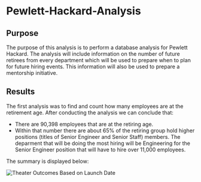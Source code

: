 # Pewlett-Hackard-Analysis

## Purpose

The purpose of this analysis is to perform a database analysis for Pewlett Hackard. The analysis will include information on the number of future retirees from every department which will be used to prepare when to plan for future hiring events. This information will also be used to prepare a mentorship initiative.

## Results

The first analysis was to find and count how many employees are at the retirement age. After conducting the analysis we can conclude that:

- There are 90,398 employees that are at the retiring age.
- Within that number there are about 65% of the retiring group hold higher positions (titles of Senior Engineer and Senior Staff) members. The deparment that will be doing the most hiring will be Engineering for the Senior Engineer position that will have to hire over 11,000 employees. 

The summary is displayed below:

![Theater Outcomes Based on Launch Date](Theater_Outcomes_vs_Launch.png)
